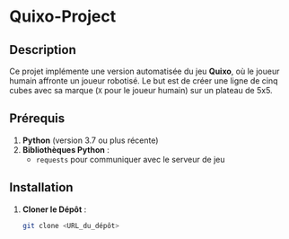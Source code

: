 # Quixo-Project

## Description
Ce projet implémente une version automatisée du jeu **Quixo**, où le joueur humain affronte un joueur robotisé. Le but est de créer une ligne de cinq cubes avec sa marque (`X` pour le joueur humain) sur un plateau de 5x5.

## Prérequis
1. **Python** (version 3.7 ou plus récente)
2. **Bibliothèques Python** :
   - `requests` pour communiquer avec le serveur de jeu

## Installation
1. **Cloner le Dépôt** :
   ```bash
   git clone <URL_du_dépôt>
